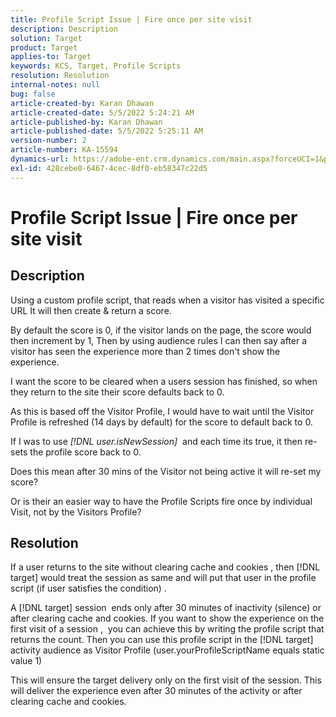 ```yaml
---
title: Profile Script Issue | Fire once per site visit
description: Description
solution: Target
product: Target
applies-to: Target
keywords: KCS, Target, Profile Scripts
resolution: Resolution
internal-notes: null
bug: false
article-created-by: Karan Dhawan
article-created-date: 5/5/2022 5:24:21 AM
article-published-by: Karan Dhawan
article-published-date: 5/5/2022 5:25:11 AM
version-number: 2
article-number: KA-15594
dynamics-url: https://adobe-ent.crm.dynamics.com/main.aspx?forceUCI=1&pagetype=entityrecord&etn=knowledgearticle&id=aa75b899-33cc-ec11-a7b5-6045bd00db25
exl-id: 428cebe0-6467-4cec-8df0-eb58347c22d5
---
```

# Profile Script Issue | Fire once per site visit

## Description


Using a custom profile script, that reads when a visitor has visited a specific URL It will then create & return a score.

By default the score is 0, if the visitor lands on the page, the score would then increment by 1, Then by using audience rules I can then say after a visitor has seen the experience more than 2 times don't show the experience.



I want the score to be cleared when a users session has finished, so when they return to the site their score defaults back to 0.

As this is based off the Visitor Profile, I would have to wait until the Visitor Profile is refreshed (14 days by default) for the score to default back to 0.

If I was to use *[!DNL user.isNewSession]*  and each time its true, it then re-sets the profile score back to 0.



Does this mean after 30 mins of the Visitor not being active it will re-set my score?

Or is their an easier way to have the Profile Scripts fire once by individual Visit, not by the Visitors Profile?


## Resolution


If a user returns to the site without clearing cache and cookies , then [!DNL target] would treat the session as same and will put that user in the profile script (if user satisfies the condition) .

A [!DNL target] session  ends only after 30 minutes of inactivity (silence) or after clearing cache and cookies.
If you want to show the experience on the first visit of a session ,  you can achieve this by writing the profile script that returns the count. Then you can use this profile script in the [!DNL target] activity audience as Visitor Profile (user.yourProfileScriptName  equals  static value  1)



This will ensure the target delivery only on the first visit of the session. This will deliver the experience even after 30 minutes of the activity or after clearing cache and cookies.
